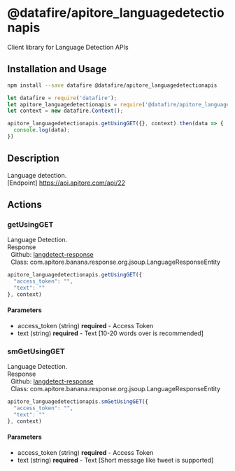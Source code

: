 # @datafire/apitore_languagedetectionapis

Client library for Language Detection APIs

## Installation and Usage
```bash
npm install --save datafire @datafire/apitore_languagedetectionapis
```

```js
let datafire = require('datafire');
let apitore_languagedetectionapis = require('@datafire/apitore_languagedetectionapis').actions;
let context = new datafire.Context();

apitore_languagedetectionapis.getUsingGET({}, context).then(data => {
  console.log(data);
})
```

## Description
Language detection.<BR />[Endpoint] https://api.apitore.com/api/22

## Actions
### getUsingGET
Language Detection.<BR />Response<BR />&nbsp; Github: <a href="https://github.com/keigohtr/apitore-response-parent/tree/master/langdetect-response">langdetect-response</a><BR />&nbsp; Class: com.apitore.banana.response.org.jsoup.LanguageResponseEntity<BR />


```js
apitore_languagedetectionapis.getUsingGET({
  "access_token": "",
  "text": ""
}, context)
```

#### Parameters
* access_token (string) **required** - Access Token
* text (string) **required** - Text [10-20 words over is recommended]

### smGetUsingGET
Language Detection.<BR />Response<BR />&nbsp; Github: <a href="https://github.com/keigohtr/apitore-response-parent/tree/master/langdetect-response">langdetect-response</a><BR />&nbsp; Class: com.apitore.banana.response.org.jsoup.LanguageResponseEntity<BR />


```js
apitore_languagedetectionapis.smGetUsingGET({
  "access_token": "",
  "text": ""
}, context)
```

#### Parameters
* access_token (string) **required** - Access Token
* text (string) **required** - Text [Short message like tweet is supported]

